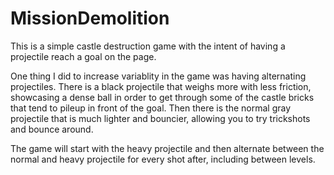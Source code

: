 # MissionDemolition

This is a simple castle destruction game with the intent of having a projectile reach a goal on the page.

One thing I did to increase variablity in the game was having alternating projectiles. There is a black projectile that weighs more with less friction, showcasing a dense ball in order to get through some of the castle bricks that tend to pileup in front of the goal. Then there is the normal gray projectile that is much lighter and bouncier, allowing you to try trickshots and bounce around. 

The game will start with the heavy projectile and then alternate between the normal and heavy projectile for every shot after, including between levels.